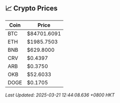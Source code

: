 ## 📈 Crypto Prices

| Coin | Price |
| ---- | ----- |
| BTC | $84701.6091 |
| ETH | $1985.7503 |
| BNB | $629.8000 |
| CRV | $0.4397 |
| ARB | $0.3750 |
| OKB | $52.6033 |
| DOGE | $0.1705 |

_Last Updated: 2025-03-21 12:44:08.636 +0800 HKT_
